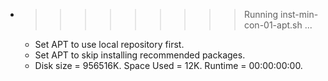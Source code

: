 * >>>>>>>>> Running inst-min-con-01-apt.sh ...
  * Set APT to use local repository first.
  * Set APT to skip installing recommended packages.
  * Disk size = 956516K. Space Used = 12K. Runtime = 00:00:00:00.

